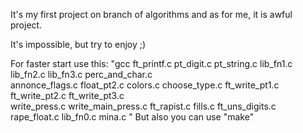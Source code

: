 It's my first project on branch of algorithms and as for me, it is awful project.

It's impossible, but try to enjoy ;)

For faster start use this: 
"gcc ft_printf.c  pt_digit.c pt_string.c lib_fn1.c lib_fn2.c lib_fn3.c perc_and_char.c \
 annonce_flags.c float_pt2.c  colors.c choose_type.c ft_write_pt1.c ft_write_pt2.c ft_write_pt3.c \
 write_press.c write_main_press.c ft_rapist.c fills.c ft_uns_digits.c rape_float.c lib_fn0.c  mina.c "
 But also you can use "make"
